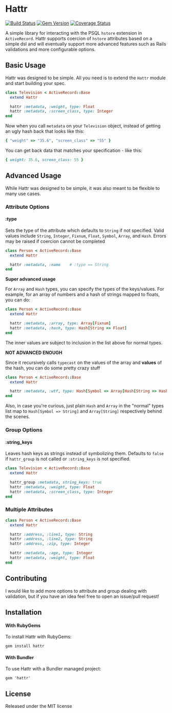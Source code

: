 Hattr
=====

[![Build Status](https://travis-ci.org/arempe93/hattr.svg?branch=master)](https://travis-ci.org/arempe93/hattr)
[![Gem Version](https://badge.fury.io/rb/hattr.svg)](https://rubygems.org/gems/hattr)
[![Coverage Status](https://coveralls.io/repos/github/arempe93/hattr/badge.svg?branch=master)](https://coveralls.io/github/arempe93/hattr?branch=master)

A simple library for interacting with the PSQL `hstore` extension in `ActiveRecord`. Hattr supports coercion of `hstore` attributes based on a simple dsl and will eventually support more advanced features such as Rails validations and more configurable options.

## Basic Usage

Hattr was designed to be simple. All you need is to extend the `Hattr` module and start building your spec.

```ruby
class Television < ActiveRecord::Base
  extend Hattr

  hattr :metadata, :weight, type: Float
  hattr :metadata, :screen_class, type: Integer
end
```

Now when you call `metadata` on your `Television` object, instead of getting an ugly hash back that looks like this:

```ruby
{ "weight" => "35.6", "screen_class" => "55" }
```

You can get back data that matches your specification - like this:

```ruby
{ weight: 35.6, screen_class: 55 }
```

## Advanced Usage

While Hattr was designed to be simple, it was also meant to be flexible to many use cases.

### Attribute Options

#### :type

Sets the type of the attribute which defaults to `String` if not specified. Valid values include `String`, `Integer`, `Fixnum`, `Float`, `Symbol`, `Array`, and `Hash`. Errors may be raised if coercion cannot be completed

```ruby
class Person < ActiveRecord::Base
  extend Hattr

  hattr :metadata, :name    # :type == String
end
```
**Super advanced usage**

For `Array` and `Hash` types, you can specify the types of the keys/values. For example, for an array of numbers and a hash of strings mapped to floats, you can do:

```ruby
class Person < ActiveRecord::Base
  extend Hattr

  hattr :metadata, :array, type: Array[Fixnum]
  hattr :metadata, :hash, type: Hash[String => Float]
end
```

The inner values are subject to inclusion in the list above for normal types.

**NOT ADVANCED ENOUGH**

Since it recursively calls `typecast` on the values of the array and **values** of the hash, you can do some pretty crazy stuff

```ruby
class Person < ActiveRecord::Base
  extend Hattr

  hattr :metadata, :wtf, type: Hash[Symbol => Array[Hash[String => Hash[Symbol => Float]]]]
end
```

Also, in case you're curious, just plain `Hash` and `Array` in the "normal" types list map to `Hash[Symbol => String]` and `Array[String]` respectively behind the scenes.

### Group Options

#### :string_keys

Leaves hash keys as strings instead of symbolizing them. Defaults to `false` if `hattr_group` is not called or `:string_keys` is not specified.

```ruby
class Television < ActiveRecord::Base
  extend Hattr

  hattr_group :metadata, string_keys: true
  hattr :metadata, :weight, type: Float
  hattr :metadata, :screen_class, type: Integer
end
```

### Multiple Attributes

```ruby
class Person < ActiveRecord::Base
  extend Hattr

  hattr :address, :line1, type: String
  hattr :address, :line2, type: String
  hattr :address, :zip, type: Integer

  hattr :metadata, :age, type: Integer
  hattr :metadata, :weight, type: Float
end
```

## Contributing

I would like to add more options to attribute and group dealing with validation, but if you have an idea feel free to open an issue/pull request!

## Installation

#### With RubyGems

To install Hattr with RubyGems:

```
gem install hattr
```

#### With Bundler

To use Hattr with a Bundler managed project:

```
gem 'hattr'
```

## License

Released under the MIT license
